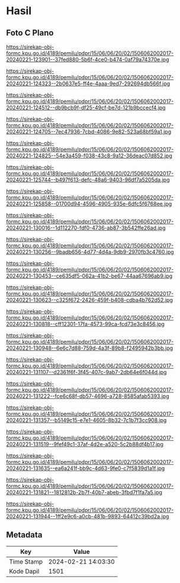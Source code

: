 # Hasil

## Foto C Plano

https://sirekap-obj-formc.kpu.go.id/4189/pemilu/pdpr/15/06/06/20/02/1506062002017-20240221-123901--37fed880-5b6f-4ce0-b474-0af79a74370e.jpg

https://sirekap-obj-formc.kpu.go.id/4189/pemilu/pdpr/15/06/06/20/02/1506062002017-20240221-124323--2b0637e5-ff4e-4aaa-9ed7-292694db566f.jpg

https://sirekap-obj-formc.kpu.go.id/4189/pemilu/pdpr/15/06/06/20/02/1506062002017-20240221-124512--db9bcb9f-df25-49cf-be7d-121b9bccecf4.jpg

https://sirekap-obj-formc.kpu.go.id/4189/pemilu/pdpr/15/06/06/20/02/1506062002017-20240221-124705--7ec47936-7cbd-4086-9e82-523a68bf59a1.jpg

https://sirekap-obj-formc.kpu.go.id/4189/pemilu/pdpr/15/06/06/20/02/1506062002017-20240221-124825--54e3a459-f038-43c8-9a12-36deac07d852.jpg

https://sirekap-obj-formc.kpu.go.id/4189/pemilu/pdpr/15/06/06/20/02/1506062002017-20240221-125744--b497f613-defc-48a6-9403-96df7a5205da.jpg

https://sirekap-obj-formc.kpu.go.id/4189/pemilu/pdpr/15/06/06/20/02/1506062002017-20240221-125858--01700d94-4596-4905-935e-6dfc5f6768ee.jpg

https://sirekap-obj-formc.kpu.go.id/4189/pemilu/pdpr/15/06/06/20/02/1506062002017-20240221-130016--1d112270-fdf0-4736-ab87-3b542ffe26ad.jpg

https://sirekap-obj-formc.kpu.go.id/4189/pemilu/pdpr/15/06/06/20/02/1506062002017-20240221-130256--9badb656-4d77-4d4a-9db9-2970fb3c4760.jpg

https://sirekap-obj-formc.kpu.go.id/4189/pemilu/pdpr/15/06/06/20/02/1506062002017-20240221-130453--ce635df5-062a-41b2-be67-44aa67696ab9.jpg

https://sirekap-obj-formc.kpu.go.id/4189/pemilu/pdpr/15/06/06/20/02/1506062002017-20240221-130623--c325f672-2426-459f-b408-cdba4b762d52.jpg

https://sirekap-obj-formc.kpu.go.id/4189/pemilu/pdpr/15/06/06/20/02/1506062002017-20240221-130818--cff12301-17fa-4573-99ca-fcd73e3c8456.jpg

https://sirekap-obj-formc.kpu.go.id/4189/pemilu/pdpr/15/06/06/20/02/1506062002017-20240221-130948--6e6c7d88-759d-4a3f-89b8-f2495942b3bb.jpg

https://sirekap-obj-formc.kpu.go.id/4189/pemilu/pdpr/15/06/06/20/02/1506062002017-20240221-131107--d2361f6f-3f45-407c-9ab7-2db64e6f044d.jpg

https://sirekap-obj-formc.kpu.go.id/4189/pemilu/pdpr/15/06/06/20/02/1506062002017-20240221-131222--fce6c68f-db57-4696-a728-8585afab5393.jpg

https://sirekap-obj-formc.kpu.go.id/4189/pemilu/pdpr/15/06/06/20/02/1506062002017-20240221-131357--b5149c15-e7e1-4605-8b32-7c1b7f3cc908.jpg

https://sirekap-obj-formc.kpu.go.id/4189/pemilu/pdpr/15/06/06/20/02/1506062002017-20240221-131519--9fef49c1-37af-4d2e-a520-5c2b88df4b17.jpg

https://sirekap-obj-formc.kpu.go.id/4189/pemilu/pdpr/15/06/06/20/02/1506062002017-20240221-131635--ea6a241f-bb9c-4d63-9fe0-c7f5839d1a1f.jpg

https://sirekap-obj-formc.kpu.go.id/4189/pemilu/pdpr/15/06/06/20/02/1506062002017-20240221-131821--1812812b-2b7f-40b7-abeb-3fbd7f1fa7a5.jpg

https://sirekap-obj-formc.kpu.go.id/4189/pemilu/pdpr/15/06/06/20/02/1506062002017-20240221-131944--1ff2e9c6-a0cb-481b-9893-64412c39bd2a.jpg


## Metadata

| Key        | Value               |
| ---------- | ------------------- |
| Time Stamp | 2024-02-21 14:03:30 |
| Kode Dapil | 1501                |




